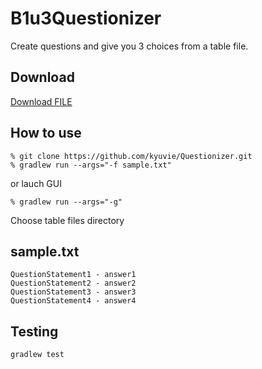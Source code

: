 # B1u3Questionizer

Create questions and give you 3 choices from a table file.

## Download

<a id="raw-url" href="https://raw.githubusercontent.com/kyuvie/Questionizer/develop/build/distributions/Questionizer.zip">Download FILE</a>

## How to use

```
% git clone https://github.com/kyuvie/Questionizer.git
% gradlew run --args="-f sample.txt"
```

or lauch GUI

```
% gradlew run --args="-g"
```

Choose table files directory 

## sample.txt

```
QuestionStatement1 - answer1
QuestionStatement2 - answer2
QuestionStatement3 - answer3
QuestionStatement4 - answer4
```

## Testing

```
gradlew test
```

